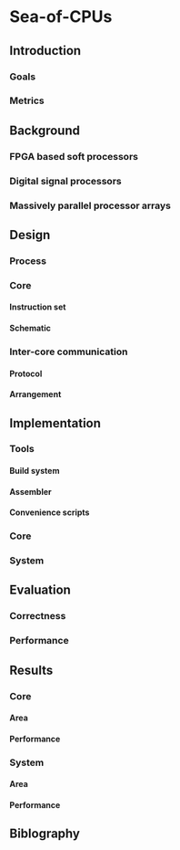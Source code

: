 
# Sea-of-CPUs

## Introduction

### Goals

### Metrics


## Background

### FPGA based soft processors

### Digital signal processors

### Massively parallel processor arrays


## Design

### Process

### Core

#### Instruction set

#### Schematic


### Inter-core communication

#### Protocol

#### Arrangement


## Implementation

### Tools

#### Build system

#### Assembler

#### Convenience scripts


### Core

### System


## Evaluation

### Correctness

### Performance


## Results

### Core

#### Area

#### Performance


### System

#### Area

#### Performance


## Biblography

